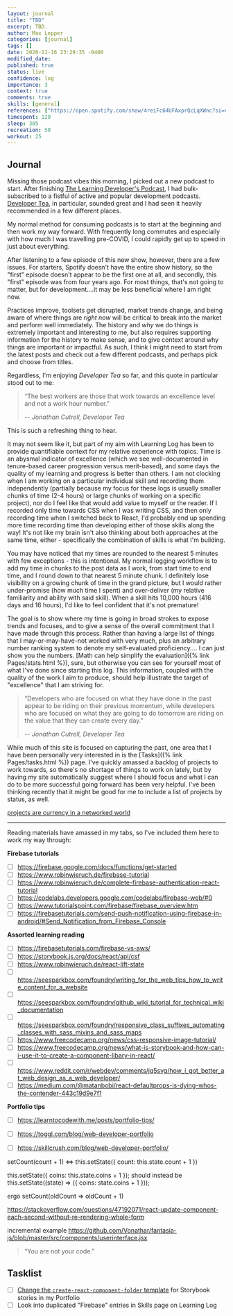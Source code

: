 ```yaml
---
layout: journal
title: "TBD"
excerpt: TBD.
author: Max Lepper
categories: [journal]
tags: []
date: 2020-11-16 23:29:35 -0400
modified_date:
published: true
status: live
confidence: log
importance: 3
context: true
comments: true
skills: [general]
references: ["https://open.spotify.com/show/4reiFc64UFAxprQcLqXWnc?si=eahA7RdEQWCDfWQKZ7VyoA","https://developertea.simplecast.com/","https://tomcritchlow.com/2017/01/26/f-yeah-side-projects/"]
timespent: 120
sleep: 305
recreation: 50
workout: 25
---
```


## Journal

Missing those podcast vibes this morning, I picked out a new podcast to start. After finishing [The Learning Developer's Podcast]({{page.references[0]}}), I had bulk-subscribed to a fistful of active and popular development podcasts. [Developer Tea]({{page.references[1]}}), in particular, sounded great and I had seen it heavily recommended in a few different places.

My normal method for consuming podcasts is to start at the beginning and then work my way forward. With frequently long commutes and especially with how much I was travelling pre-COVID, I could rapidly get up to speed in just about everything.

After listening to a few episode of this new show, however, there are a few issues. For starters, Spotify doesn't have the entire show history, so the "first" episode doesn't appear to be the first one at all, and secondly, this "first" episode was from four years ago. For most things, that's not going to matter, but for development....it may be less beneficial where I am right now.

Practices improve, toolsets get disrupted, market trends change, and being aware of where things are _right now_ will be critical to break into the market and perform well immediately. The history and _why_ we do things is extremely important and interesting to me, but also requires supporting information for the history to make sense, and to give context around why things are important or impactful. As such, I think I might need to start from the latest posts and check out a few different podcasts, and perhaps pick and choose from titles.

Regardless, I'm enjoying _Developer Tea_ so far, and this quote in particular stood out to me:

>“The best workers are those that work towards an excellence level and not a work hour number.”
>
> -- <cite>Jonathan Cutrell, _Developer Tea_</cite>

This is such a refreshing thing to hear.

It may not seem like it, but part of my aim with Learning Log has been to provide quantifiable context for my relative experience with topics. Time is an abysmal indicator of excellence (which we see well-documented in tenure-based career progression versus merit-based), and some days the quality of my learning and progress is better than others. I am not clocking when I am working on a particular individual skill and recording them independently (partially because my focus for these logs is usually smaller chunks of time (2-4 hours) or large chunks of working on a specific project), nor do I feel like that would add value to myself or the reader. If I recorded only time towards CSS when I was writing CSS, and then only recording time when I switched back to React, I'd probably end up spending more time recording time than developing either of those skills along the way! It's not like my brain isn't also thinking about both approaches at the same time, either - specifically the combination of skills is what I'm building.

You may have noticed that my times are rounded to the nearest 5 minutes with few exceptions - this is intentional. My normal logging workflow is to add my time in chunks to the post data as I work, from start time to end time, and I round down to that nearest 5 minute chunk. I definitely lose visibility on a growing chunk of time in the grand picture, but I would rather under-promise (how much time I spent) and over-deliver (my relative familiarity and ability with said skill). When a skill hits 10,000 hours (416 days and 16 hours), I'd like to feel confident that it's not premature!

The goal is to show where my time is going in broad strokes to expose trends and focuses, and to give a sense of the overall commitment that I have made through this process. Rather than having a large list of things that I may-or-may-have-not worked with very much, plus an arbitrary number ranking system to denote my self-evaluated proficiency.... I can just show you the numbers. [Math can help simplify the evaluation]({% link Pages/stats.html %}), sure, but otherwise you can see for yourself most of what I've done since starting this log. This information, coupled with the quality of the work I aim to produce, should help illustrate the target of "excellence" that I am striving for.

>“Developers who are focused on what they have done in the past appear to be riding on their previous momentum, while developers who are focused on what they are going to do tomorrow are riding on the value that they can create every day.”
>
> -- <cite>Jonathan Cutrell, _Developer Tea_</cite>

While much of this site is focused on capturing the past, one area that I have been personally very interested in is the [Tasks]({% link Pages/tasks.html %}) page. I've quickly amassed a backlog of projects to work towards, so there's no shortage of things to work on lately, but by having my site automatically suggest where I should focus and what I can do to be more successful going forward has been very helpful. I've been thinking recently that it might be good for me to include a list of projects by status, as well.

[projects are currency in a networked world]({{page.references[2]}})

---

Reading materials have amassed in my tabs, so I've included them here to work my way through:

**Firebase tutorials**
- [ ] https://firebase.google.com/docs/functions/get-started
- [ ] https://www.robinwieruch.de/firebase-tutorial
- [ ] https://www.robinwieruch.de/complete-firebase-authentication-react-tutorial
- [ ] https://codelabs.developers.google.com/codelabs/firebase-web/#0
- [ ] https://www.tutorialspoint.com/firebase/firebase_overview.htm
- [ ] https://firebasetutorials.com/send-push-notification-using-firebase-in-android/#Send_Notification_from_Firebase_Console

**Assorted learning reading**
- [ ] https://firebasetutorials.com/firebase-vs-aws/
- [ ] https://storybook.js.org/docs/react/api/csf
- [ ] https://www.robinwieruch.de/react-lift-state
- [ ] https://seesparkbox.com/foundry/writing_for_the_web_tips_how_to_write_content_for_a_website
- [ ] https://seesparkbox.com/foundry/github_wiki_tutorial_for_technical_wiki_documentation
- [ ] https://seesparkbox.com/foundry/responsive_class_suffixes_automating_classes_with_sass_mixins_and_sass_maps
- [ ] https://www.freecodecamp.org/news/css-responsive-image-tutorial/
- [ ] https://www.freecodecamp.org/news/what-is-storybook-and-how-can-i-use-it-to-create-a-component-libary-in-react/
- [ ] https://www.reddit.com/r/webdev/comments/jq5svg/how_i_got_better_at_web_design_as_a_web_developer/
- [ ] https://medium.com/@matanbobi/react-defaultprops-is-dying-whos-the-contender-443c19d9e7f1

**Portfolio tips**
- [ ] https://learntocodewith.me/posts/portfolio-tips/
- [ ] https://toggl.com/blog/web-developer-portfolio
- [ ] https://skillcrush.com/blog/web-developer-portfolio/


setCount(count + 1)  <=>  this.setState({ count: this.state.count + 1 })

this.setState({ coins: this.state.coins + 1 });
should instead be
this.setState((state) => ({ coins: state.coins + 1 }));

ergo
setCount(oldCount => oldCount + 1)

https://stackoverflow.com/questions/47192071/react-update-component-each-second-without-re-rendering-whole-form

incremental example
https://github.com/Vonathar/fantasia-js/blob/master/src/components/userinterface.jsx

>“You are not your code.”

## Tasklist

- [ ] [Change the `create-react-component-folder` template](https://github.com/snaerth/create-react-component-folder#publishing-templates) for Storybook stories in my Portfolio
- [ ] Look into duplicated "Firebase" entries in Skills page on Learning Log
